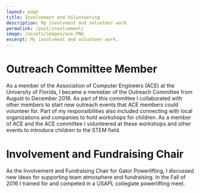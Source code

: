 ```yaml
---
layout: page
title: Involvement and Volunteering
description: My involvment and volunteer work.
permalink: /post/involvement/
image: /assets/images/ace.PNG
excerpt: My involvment and volunteer work.
---
```


# Outreach Committee Member
As a member of the Association of Computer Engineers (ACE) at the University of Florida, I became a memeber of the Outreach Committee from August to December 2016.  As part of this committee I collaborated with other members to start new outreach events that ACE members could volunteer for.  Part of my responsibilities also included connecting with local organizations and companies to hold workshops for children.  As a member of ACE and the ACE committee I volunteered at these workshops and other events to introduce children to the STEM field.

# Involvement and Fundraising Chair
As the Involvement and Fundraising Chair for Gator Powerlifting, I discussed new ideas for supporting team atmosphere and fundraising. In the Fall of 2016 I trained for and competed in a USAPL collegiate powerlifting meet.


